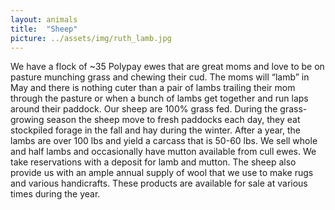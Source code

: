 ```yaml
---
layout: animals
title:  "Sheep"
picture: ../assets/img/ruth_lamb.jpg
---
```


We have a flock of ~35 Polypay ewes that are great moms and love to be on pasture munching grass and chewing their cud.  The moms will “lamb” in May and there is nothing cuter than a pair of lambs trailing their mom through the pasture or when a bunch of lambs get together and run laps around their paddock.  Our sheep are 100% grass fed.  During the grass-growing season the sheep move to fresh paddocks each day, they eat stockpiled forage in the fall and hay during the winter.  After a year, the lambs are over 100 lbs and yield a carcass that is 50-60 lbs.  We sell whole and half lambs and occasionally have mutton available from cull ewes.  We take reservations with a deposit for lamb and mutton.  The sheep also provide us with an ample annual supply of wool that we use to make rugs and various handicrafts.  These products are available for sale at various times during the year.
